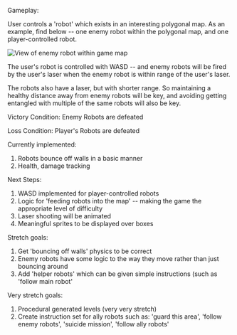 Gameplay:

User controls a 'robot' which exists in an interesting polygonal map. As an example, find below -- one enemy robot within the polygonal map, and one player-controlled robot.

![View of enemy robot within game map](https://i.imgur.com/iJKxxGL.png?2)


The user's robot is controlled with WASD -- and enemy robots will be fired by the user's laser when the enemy robot is within range of the user's laser. 

The robots also have a laser, but with shorter range. So maintaining a healthy distance away from enemy robots will be key, and avoiding getting entangled with multiple of the same robots will also be key.

Victory Condition: Enemy Robots are defeated

Loss Condition: Player's Robots are defeated

Currently implemented:

1. Robots bounce off walls in a basic manner
2. Health, damage tracking

Next Steps:

1. WASD implemented for player-controlled robots
1. Logic for 'feeding robots into the map' -- making the game the appropriate level of difficulty
2. Laser shooting will be animated
3. Meaningful sprites to be displayed over boxes

Stretch goals:

1. Get 'bouncing off walls' physics to be correct
2. Enemy robots have some logic to the way they move rather than just bouncing around
2. Add 'helper robots' which can be given simple instructions (such as 'follow main robot'

Very stretch goals:
1. Procedural generated levels (very very stretch)
2. Create instruction set for ally robots such as: 'guard this area', 'follow enemy robots', 'suicide mission', 'follow ally robots'
